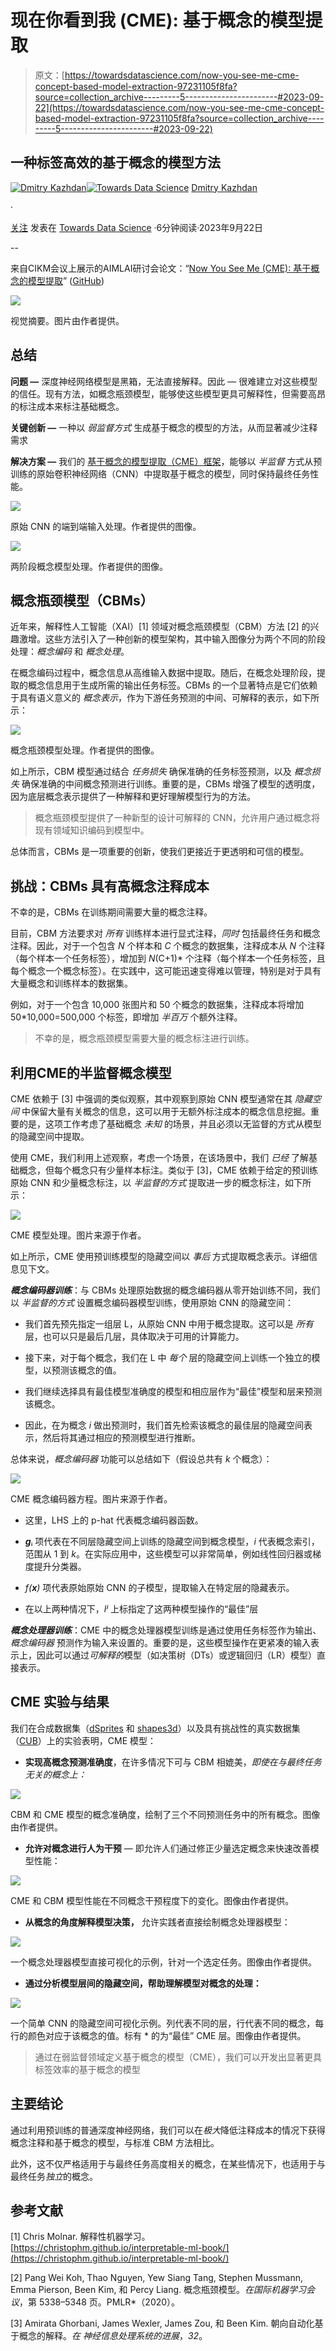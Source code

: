 # 现在你看到我 (CME): 基于概念的模型提取

> 原文：[https://towardsdatascience.com/now-you-see-me-cme-concept-based-model-extraction-97231105f8fa?source=collection_archive---------5-----------------------#2023-09-22](https://towardsdatascience.com/now-you-see-me-cme-concept-based-model-extraction-97231105f8fa?source=collection_archive---------5-----------------------#2023-09-22)

## 一种标签高效的基于概念的模型方法

[](https://medium.com/@kazhdan.dmitry?source=post_page-----97231105f8fa--------------------------------)[![Dmitry Kazhdan](../Images/6243af19a00a52c7732349442af36e3b.png)](https://medium.com/@kazhdan.dmitry?source=post_page-----97231105f8fa--------------------------------)[](https://towardsdatascience.com/?source=post_page-----97231105f8fa--------------------------------)[![Towards Data Science](../Images/a6ff2676ffcc0c7aad8aaf1d79379785.png)](https://towardsdatascience.com/?source=post_page-----97231105f8fa--------------------------------) [Dmitry Kazhdan](https://medium.com/@kazhdan.dmitry?source=post_page-----97231105f8fa--------------------------------)

·

[关注](https://medium.com/m/signin?actionUrl=https%3A%2F%2Fmedium.com%2F_%2Fsubscribe%2Fuser%2Fe322093479&operation=register&redirect=https%3A%2F%2Ftowardsdatascience.com%2Fnow-you-see-me-cme-concept-based-model-extraction-97231105f8fa&user=Dmitry+Kazhdan&userId=e322093479&source=post_page-e322093479----97231105f8fa---------------------post_header-----------) 发表在 [Towards Data Science](https://towardsdatascience.com/?source=post_page-----97231105f8fa--------------------------------) ·6分钟阅读·2023年9月22日[](https://medium.com/m/signin?actionUrl=https%3A%2F%2Fmedium.com%2F_%2Fvote%2Ftowards-data-science%2F97231105f8fa&operation=register&redirect=https%3A%2F%2Ftowardsdatascience.com%2Fnow-you-see-me-cme-concept-based-model-extraction-97231105f8fa&user=Dmitry+Kazhdan&userId=e322093479&source=-----97231105f8fa---------------------clap_footer-----------)

--

[](https://medium.com/m/signin?actionUrl=https%3A%2F%2Fmedium.com%2F_%2Fbookmark%2Fp%2F97231105f8fa&operation=register&redirect=https%3A%2F%2Ftowardsdatascience.com%2Fnow-you-see-me-cme-concept-based-model-extraction-97231105f8fa&source=-----97231105f8fa---------------------bookmark_footer-----------)

来自CIKM会议上展示的AIMLAI研讨会论文：“[Now You See Me (CME): 基于概念的模型提取](https://arxiv.org/abs/2010.13233)” ([GitHub](https://github.com/dmitrykazhdan/concept-based-xai))

![](../Images/e4cdb7ef047c2d8286f26dc76bd181b1.png)

视觉摘要。图片由作者提供。

## **总结** 

**问题 —** 深度神经网络模型是黑箱，无法直接解释。因此 — 很难建立对这些模型的信任。现有方法，如概念瓶颈模型，能够使这些模型更具可解释性，但需要高昂的标注成本来标注基础概念。

**关键创新 —** 一种以 *弱监督方式* 生成基于概念的模型的方法，从而显著减少注释需求

**解决方案 —** 我们的 [基于概念的模型提取（CME）框架](https://arxiv.org/abs/2010.13233)，能够以 *半监督* 方式从预训练的原始卷积神经网络（CNN）中提取基于概念的模型，同时保持最终任务性能。

![](../Images/be26db1273cd5e11276d419dbecd5917.png)

原始 CNN 的端到端输入处理。作者提供的图像。

![](../Images/d1dee7d5aa792dfb8ba814fdae4760c4.png)

两阶段概念模型处理。作者提供的图像。

## **概念瓶颈模型（CBMs）**

近年来，解释性人工智能（XAI）[1] 领域对概念瓶颈模型（CBM）方法 [2] 的兴趣激增。这些方法引入了一种创新的模型架构，其中输入图像分为两个不同的阶段处理：*概念编码* 和 *概念处理*。

在概念编码过程中，概念信息从高维输入数据中提取。随后，在概念处理阶段，提取的概念信息用于生成所需的输出任务标签。CBMs 的一个显著特点是它们依赖于具有语义意义的 *概念表示*，作为下游任务预测的中间、可解释的表示，如下所示：

![](../Images/60c35c44941241ebca1adb934e5a9035.png)

概念瓶颈模型处理。作者提供的图像。

如上所示，CBM 模型通过结合 *任务损失* 确保准确的任务标签预测，以及 *概念损失* 确保准确的中间概念预测进行训练。重要的是，CBMs 增强了模型的透明度，因为底层概念表示提供了一种解释和更好理解模型行为的方法。

> 概念瓶颈模型提供了一种新型的设计可解释的 CNN，允许用户通过概念将现有领域知识编码到模型中。

总体而言，CBMs 是一项重要的创新，使我们更接近于更透明和可信的模型。

## **挑战：CBMs 具有高概念注释成本**

不幸的是，CBMs 在训练期间需要大量的概念注释。

目前，CBM 方法要求对 *所有* 训练样本进行显式注释，*同时* 包括最终任务和概念注释。因此，对于一个包含 *N* 个样本和 *C* 个概念的数据集，注释成本从 *N* 个注释（每个样本一个任务标签），增加到 *N*(C+1)* 个注释（每个样本一个任务标签，且每个概念一个概念标签）。在实践中，这可能迅速变得难以管理，特别是对于具有大量概念和训练样本的数据集。

例如，对于一个包含 10,000 张图片和 50 个概念的数据集，注释成本将增加 50*10,000=500,000 个标签，即增加 *半百万* 个额外注释。

> 不幸的是，概念瓶颈模型需要大量的概念标注进行训练。

## **利用CME的半监督概念模型**

CME 依赖于 [3] 中强调的类似观察，其中观察到原始 CNN 模型通常在其 *隐藏空间* 中保留大量有关概念的信息，这可以用于无额外标注成本的概念信息挖掘。重要的是，这项工作考虑了基础概念 *未知* 的场景，并且必须以无监督的方式从模型的隐藏空间中提取。

使用 CME，我们利用上述观察，考虑一个场景，在该场景中，我们 *已经* 了解基础概念，但每个概念只有少量样本标注。类似于 [3]，CME 依赖于给定的预训练原始 CNN 和少量概念标注，以 *半监督的方式* 提取进一步的概念标注，如下所示：

![](../Images/d4e9376dc4b8e9c8fbb35d2646206727.png)

CME 模型处理。图片来源于作者。

如上所示，CME 使用预训练模型的隐藏空间以 *事后* 方式提取概念表示。详细信息见下文。

***概念编码器训练***：与 CBMs 处理原始数据的概念编码器从零开始训练不同，我们以 *半监督的方式* 设置概念编码器模型训练，使用原始 CNN 的隐藏空间：

+   我们首先预先指定一组层 L，从原始 CNN 中用于概念提取。这可以是 *所有* 层，也可以只是最后几层，具体取决于可用的计算能力。

+   接下来，对于每个概念，我们在 L 中 *每个* 层的隐藏空间上训练一个独立的模型，以预测该概念的值。

+   我们继续选择具有最佳模型准确度的模型和相应层作为“最佳”模型和层来预测该概念。

+   因此，在为概念 *i* 做出预测时，我们首先检索该概念的最佳层的隐藏空间表示，然后将其通过相应的预测模型进行推断。

总体来说，*概念编码器* 功能可以总结如下（假设总共有 *k* 个概念）：

![](../Images/8d407a7a7dbd5271ff98dc23b120582d.png)

CME 概念编码器方程。图片来源于作者。

+   这里，LHS 上的 p-hat 代表概念编码器函数。

+   ***g***ᵢ 项代表在不同层隐藏空间上训练的隐藏空间到概念模型，*i* 代表概念索引，范围从 1 到 *k*。在实际应用中，这些模型可以非常简单，例如线性回归器或梯度提升分类器。

+   *f(***x***)* 项代表原始原始 CNN 的子模型，提取输入在特定层的隐藏表示。

+   在以上两种情况下，*lʲ* 上标指定了这两种模型操作的“最佳”层

***概念处理器训练***：CME 中的概念处理器模型训练是通过使用任务标签作为输出、*概念编码器* 预测作为输入来设置的。重要的是，这些模型操作在更紧凑的输入表示上，因此可以通过*可解释的*模型（如决策树（DTs）或逻辑回归（LR）模型）直接表示。

## **CME 实验与结果**

我们在合成数据集（[dSprites](https://github.com/google-deepmind/dsprites-dataset) 和 [shapes3d](https://github.com/google-deepmind/3d-shapes)）以及具有挑战性的真实数据集（[CUB](https://paperswithcode.com/dataset/cub-200-2011)）上的实验表明，CME 模型：

+   **实现高概念预测准确度**，在许多情况下可与 CBM 相媲美，*即使在与最终任务无关的概念上：*

![](../Images/fc498f365fd28af1a22c1673209dfeee.png)

CBM 和 CME 模型的概念准确度，绘制了三个不同预测任务中的所有概念。图像由作者提供。

+   **允许对概念进行人为干预** — 即允许人们通过修正少量选定概念来快速改善模型性能：

![](../Images/6729e306dcee0d9dab97d1f8567d40f1.png)

CME 和 CBM 模型性能在不同概念干预程度下的变化。图像由作者提供。

+   **从概念的角度解释模型决策，** 允许实践者直接绘制概念处理器模型：

![](../Images/4bad7e0572912c8a27684492f3574d23.png)

一个概念处理器模型直接可视化的示例，针对一个选定任务。图像由作者提供。

+   **通过分析模型层间的隐藏空间，帮助理解模型对概念的处理：**

![](../Images/d3c4f3811571ce29c8d968ac0db1d97d.png)

一个简单 CNN 的隐藏空间可视化示例。列代表不同的层，行代表不同的概念，每行的颜色对应于该概念的值。标有 * 的为“最佳” CME 层。图像由作者提供。

> 通过在弱监督领域定义基于概念的模型（CME），我们可以开发出显著更具标签效率的基于概念的模型

## **主要结论**

通过利用预训练的普通深度神经网络，我们可以在*极大*降低注释成本的情况下获得概念注释和基于概念的模型，与标准 CBM 方法相比。

此外，这不仅严格适用于与最终任务高度相关的概念，在某些情况下，也适用于与最终任务*独立*的概念。

## **参考文献**

[1] Chris Molnar. 解释性机器学习。 [https://christophm.github.io/interpretable-ml-book/](https://christophm.github.io/interpretable-ml-book/)

[2] Pang Wei Koh, Thao Nguyen, Yew Siang Tang, Stephen Mussmann, Emma Pierson, Been Kim, 和 Percy Liang. 概念瓶颈模型。*在国际机器学习会议*，第 5338–5348 页。PMLR*（2020）。

[3] Amirata Ghorbani, James Wexler, James Zou, 和 Been Kim. 朝向自动化基于概念的解释。*在* *神经信息处理系统的进展*，*32*。
